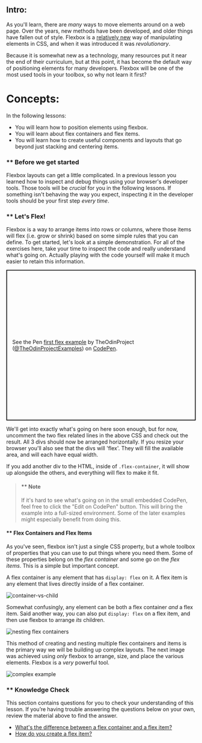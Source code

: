 ## Intro:

As you'll learn, there are _many_ ways to move elements around on a web page. Over the years, new methods have been developed, and older things have fallen out of style. Flexbox is a [relatively new](https://medium.com/@BennyOgidan/history-of-css-grid-and-css-flexbox-658ae6cfe6d2) way of manipulating elements in CSS, and when it was introduced it was _revolutionary_.

Because it is somewhat new as a technology, many resources put it near the end of their curriculum, but at this point, it has become the default way of positioning elements for many developers. Flexbox will be one of the most used tools in your toolbox, so why not learn it first?

# Concepts:

In the following lessons: 

* You will learn how to position elements using flexbox.
* You will learn about flex containers and flex items.
* You will learn how to create useful components and layouts that go beyond just stacking and centering items.

### ** Before we get started

Flexbox layouts can get a little complicated. In a previous lesson you learned how to inspect and debug things using your browser's developer tools. Those tools will be _crucial_ for you in the following lessons. If something isn't behaving the way you expect, inspecting it in the developer tools should be your first step _every time_.

### ** Let's Flex!

Flexbox is a way to arrange items into rows or columns, where those items will flex (i.e. grow or shrink) based on some simple rules that you can define. To get started, let's look at a simple demonstration. For all of the exercises here, take your time to inspect the code and really understand what's going on. Actually playing with the code yourself will make it much easier to retain this information.

<p class="codepen" data-height="400" data-default-tab="html,result" data-slug-hash="QWgNxrp" data-editable="true" data-user="TheOdinProjectExamples" style="height: 400px; box-sizing: border-box; display: flex; align-items: center; justify-content: center; border: 2px solid; margin: 1em 0; padding: 1em;">
  <span>See the Pen <a href="https://codepen.io/TheOdinProjectExamples/pen/QWgNxrp">
  first flex example</a> by TheOdinProject (<a href="https://codepen.io/TheOdinProjectExamples">@TheOdinProjectExamples</a>)
  on <a href="https://codepen.io">CodePen</a>.</span>

</p>

<script async src="https://cpwebassets.codepen.io/assets/embed/ei.js"></script>

We'll get into exactly what's going on here soon enough, but for now, uncomment the two flex related lines in the above CSS and check out the result. All 3 divs should now be arranged horizontally. If you resize your browser you'll also see that the divs will 'flex'. They will fill the available area, and will each have equal width.

If you add another div to the HTML, inside of `.flex-container`, it will show up alongside the others, and everything will flex to make it fit.

> #### ** Note
> If it's hard to see what's going on in the small embedded CodePen, feel free to click the "Edit on CodePen" button. This will bring the example into a full-sized environment. Some of the later examples might especially benefit from doing this.

#### ** Flex Containers and Flex Items
As you've seen, flexbox isn't just a single CSS property, but a whole toolbox of properties that you can use to put things where you need them. Some of these properties belong on the _flex container_ and some go on the _flex items_. This is a simple but important concept.

<span id="flex-container-item-knowledge-check">A flex container is any element that has `display: flex` on it. A flex item is any element that lives directly inside of a flex container.</span>

<span id="how-to-create-flex-item-knowledge-check">![container-vs-child](https://cdn.statically.io/gh/TheOdinProject/curriculum/495704c6eb6bf33bc927534f231533a82b27b2ac/html_css/v2/foundations/flexbox/imgs/03.png)</span>

Somewhat confusingly, any element can be both a flex container _and_ a flex item. Said another way, you can also put `display: flex` on a flex item, and then use flexbox to arrange _its_ children.

![nesting flex containers](https://cdn.statically.io/gh/TheOdinProject/curriculum/495704c6eb6bf33bc927534f231533a82b27b2ac/html_css/v2/foundations/flexbox/imgs/04.png)

This method of creating and nesting multiple flex containers and items is the primary way we will be building up complex layouts. The next image was achieved using _only_ flexbox to arrange, size, and place the various elements. Flexbox is a _very_ powerful tool.

![complex example](https://cdn.statically.io/gh/TheOdinProject/curriculum/495704c6eb6bf33bc927534f231533a82b27b2ac/html_css/v2/foundations/flexbox/imgs/05.png)

### ** Knowledge Check
This section contains questions for you to check your understanding of this lesson. If you’re having trouble answering the questions below on your own, review the material above to find the answer.

* <a class="knowledge-check-link" href="#flex-container-item-knowledge-check">What's the difference between a flex container and a flex item?</a>
* <a class="knowledge-check-link" href="#how-to-create-flex-item-knowledge-check">How do you create a flex item?</a>
